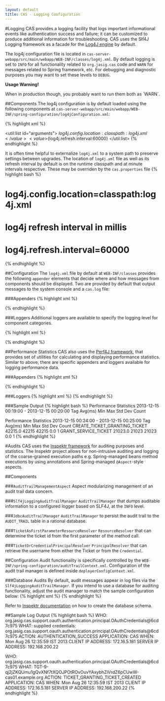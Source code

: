 ```yaml
---
layout: default
title: CAS - Logging Configuration
---
```



#Logging 
CAS provides a logging facility that logs important informational events like authentication success and failure; it can be customized to produce additional information for troubleshooting. CAS uses the Slf4J Logging framework as a facade for the [Log4J engine](logging.apache.org/log4j/‎) by default. 

The log4j configuration file is located in `cas-server-webapp/src/main/webapp/WEB-INF/classes/log4j.xml`. By default logging is set to `INFO` for all functionality related to `org.jasig.cas` code and `WARN` for messages related to Spring framework, etc. For debugging and diagnostic purposes you may want to set these levels to  `DEBUG`. 

<div class="alert alert-warning"><strong>Usage Warning!</strong><p>When in production though, you probably want to run them both as `WARN`.</p></div>


##Components
The log4j configuration is by default loaded using the following components at `cas-server-webapp/src/main/webapp/WEB-INF/spring-configuration/log4jConfiguration.xml`:

{% highlight xml %}
<bean id="log4jInitialization" class="org.springframework.beans.factory.config.MethodInvokingFactoryBean"
    p:targetClass="org.springframework.util.Log4jConfigurer" p:targetMethod="initLogging" p:arguments-ref="arguments"/>

<util:list id="arguments">
   <value>${log4j.config.location:classpath:log4j.xml}</value>
   <value>${log4j.refresh.interval:60000}</value>
</util:list>
{% endhighlight %}

It is often time helpful to externalize `log4j.xml` to a system path to preserve settings between upgrades. The location of `log4j.xml` file as well as its refresh interval by default is on the runtime classpath and at minute intervals respective. These may be overriden by the `cas.properties` file
{% highlight bash %}
# log4j.config.location=classpath:log4j.xml
#
# log4j refresh interval in millis
# log4j.refresh.interval=60000
{% endhighlight %}


##Configuration
The `log4j.xml` file by default at `WEB-INF/classes` provides the following `appender` elements that decide where and how messages from components should be displayed. Two are provided by default that output messages to the system console and a `cas.log` file:


###Appenders
{% highlight xml %}
<appender name="console" class="org.apache.log4j.ConsoleAppender">
    <layout class="org.apache.log4j.PatternLayout">
        <param name="ConversionPattern" value="%d %p [%c] - &lt;%m&gt;%n"/>
    </layout>
</appender>

<appender name="cas" class="org.apache.log4j.RollingFileAppender">
    <param name="File" value="cas.log" />
    <param name="MaxFileSize" value="512KB" />
    <param name="MaxBackupIndex" value="3" />
    <layout class="org.apache.log4j.PatternLayout">
        <param name="ConversionPattern" value="%d %p [%c] - %m%n"/>
    </layout>
</appender>
{% endhighlight %}


###Loggers
Additional loggers are available to specify the logging level for component categories.

{% highlight xml %}
<logger name="org.springframework">
    <level value="WARN" />
</logger>

<logger name="org.springframework.webflow">
    <level value="WARN" />
</logger>

<logger name="org.jasig" additivity="true">
    <level value="INFO" />
    <appender-ref ref="cas" />
</logger>

<logger name="com.github.inspektr.audit.support.Slf4jLoggingAuditTrailManager">
    <level value="INFO" />
    <appender-ref ref="cas" />
</logger>

<logger name="org.jasig.cas.web.flow" additivity="true">
    <level value="INFO" />
    <appender-ref ref="cas" />
</logger>
{% endhighlight %}


##Performance Statistics
CAS also uses the [Perf4J framework](http://perf4j.codehaus.org/), that provides set of utilities for calculating and displaying performance statistics. Similar to above, there are specific appenders and loggers available for logging performance data.


###Appenders
{% highlight xml %}
<appender name="CoalescingStatistics" class="org.perf4j.log4j.AsyncCoalescingStatisticsAppender">
    <param name="TimeSlice" value="60000"/>
    <appender-ref ref="fileAppender"/>
    <appender-ref ref="graphExecutionTimes"/>
    <appender-ref ref="graphExecutionTPS"/>
</appender>

<!-- This file appender is used to output aggregated performance statistics -->
<appender name="fileAppender" class="org.apache.log4j.FileAppender">
    <param name="File" value="perfStats.log"/>
    <layout class="org.apache.log4j.PatternLayout">
        <param name="ConversionPattern" value="%m%n"/>
    </layout>
</appender>

<appender name="graphExecutionTimes" class="org.perf4j.log4j.GraphingStatisticsAppender">
    <!-- Possible GraphTypes are Mean, Min, Max, StdDev, Count and TPS -->
    <param name="GraphType" value="Mean"/>
    <!-- The tags of the timed execution blocks to graph are specified here -->
    <param name="TagNamesToGraph" value="DESTROY_TICKET_GRANTING_TICKET,GRANT_SERVICE_TICKET,GRANT_PROXY_GRANTING_TICKET,VALIDATE_SERVICE_TICKET,CREATE_TICKET_GRANTING_TICKET,AUTHENTICATE" />
</appender>

<appender name="graphExecutionTPS" class="org.perf4j.log4j.GraphingStatisticsAppender">
    <param name="GraphType" value="TPS" />
    <param name="TagNamesToGraph" value="DESTROY_TICKET_GRANTING_TICKET,GRANT_SERVICE_TICKET,GRANT_PROXY_GRANTING_TICKET,VALIDATE_SERVICE_TICKET,CREATE_TICKET_GRANTING_TICKET,AUTHENTICATE" />
</appender>
{% endhighlight %}


###Loggers
{% highlight xml %}
<logger name="org.perf4j.TimingLogger" additivity="false">
    <level value="INFO" />
    <appender-ref ref="CoalescingStatistics" />
</logger>
{% endhighlight %}



###Sample Output
{% highlight bash %}
Performance Statistics   2013-12-15 00:19:00 - 2013-12-15 00:20:00
Tag                                                  Avg(ms)         Min         Max     Std Dev       Count

Performance Statistics   2013-12-15 00:24:00 - 2013-12-15 00:25:00
Tag                                                  Avg(ms)         Min         Max     Std Dev       Count
CREATE_TICKET_GRANTING_TICKET                        42215.0       42215       42215         0.0           1
GRANT_SERVICE_TICKET                                 21023.0       21023       21023         0.0           1
{% endhighlight %}



#Audits
CAS uses the [Inspektr framework](https://github.com/dima767/inspektr) for auditing purposes and statistics. The Inspektr project allows for non-intrusive auditing and logging of the coarse-grained execution paths e.g. Spring-managed beans method executions by using annotations and Spring-managed `@Aspect`-style aspects.

##Components

###`AuditTrailManagementAspect`
Aspect modularizing management of an audit trail data concern.


###`Slf4jLoggingAuditTrailManager`
`AuditTrailManager` that dumps auditable information to a configured logger based on SLF4J, at the `INFO` level.


###`JdbcAuditTrailManager`
`AuditTrailManager` to persist the audit trail to the `AUDIT_TRAIL` table in a rational database.


###`TicketAsFirstParameterResourceResolver`
`ResourceResolver` that can determine the ticket id from the first parameter of the method call.


###`TicketOrCredentialPrincipalResolver`
`PrincipalResolver` that can retrieve the username from either the Ticket or from the `Credential`.

##Configuration
Audit functionality is specifically controlled by the `WEB-INF/spring-configuration/auditTrailContext.xml`. Configuration of the audit trail manager is defined inside `deployerConfigContext.xml`.


###Database Audits
By default, audit messages appear in log files via the `Slf4jLoggingAuditTrailManager`. If you intend to use a database for auditing functionality, adjust the audit manager to match the sample configuration below:
{% highlight xml %}
<bean id="auditManager" class="com.github.inspektr.audit.support.JdbcAuditTrailManager">
  <constructor-arg index="0" ref="inspektrTransactionTemplate" />
  <property name="dataSource" ref="dataSource" />
  <property name="cleanupCriteria" ref="auditCleanupCriteria" />
</bean>
<bean id="auditCleanupCriteria"
  class="com.github.inspektr.audit.support.MaxAgeWhereClauseMatchCriteria">
  <constructor-arg index="0" value="180" />
</bean>
{% endhighlight %}

Refer to [Inspektr documentation](https://github.com/dima767/inspektr/wiki/Inspektr-Auditing) on how to create the database schema.


##Sample Log Output
{% highlight bash %}
WHO: org.jasig.cas.support.oauth.authentication.principal.OAuthCredentials@6cd7c975
WHAT: supplied credentials: org.jasig.cas.support.oauth.authentication.principal.OAuthCredentials@6cd7c975
ACTION: AUTHENTICATION_SUCCESS
APPLICATION: CAS
WHEN: Mon Aug 26 12:35:59 IST 2013
CLIENT IP ADDRESS: 172.16.5.181
SERVER IP ADDRESS: 192.168.200.22

WHO: org.jasig.cas.support.oauth.authentication.principal.OAuthCredentials@6cd7c975
WHAT: TGT-9-qj2jZKQUmu1gQvXNf7tXQOJPOtROvOuvYAxybhZiVrdZ6pCUwW-cas01.example.org
ACTION: TICKET_GRANTING_TICKET_CREATED
APPLICATION: CAS
WHEN: Mon Aug 26 12:35:59 IST 2013
CLIENT IP ADDRESS: 172.16.5.181
SERVER IP ADDRESS: 192.168.200.22
{% endhighlight %}
